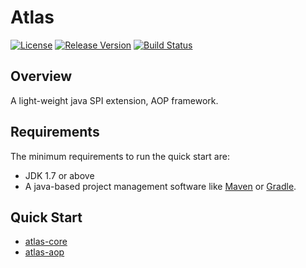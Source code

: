 # Atlas
[![License](https://img.shields.io/badge/license-Apache%202-green.svg)](https://www.apache.org/licenses/LICENSE-2.0) [![Release Version](https://img.shields.io/badge/release-0.1.0-red.svg)](https://github.com/TiFG/atlas/releases) [![Build Status](https://travis-ci.org/TiFG/atlas.svg?branch=master)](https://travis-ci.org/TiFG/atlas)

## Overview
A light-weight java SPI extension, AOP framework.

## Requirements
The minimum requirements to run the quick start are:
* JDK 1.7 or above
* A java-based project management software like [Maven](https://maven.apache.org/) or [Gradle](http://gradle.org/).

## Quick Start
* [atlas-core](docs/wiki/atlas-core.md)
* [atlas-aop](docs/wiki/atlas-aop.md)
